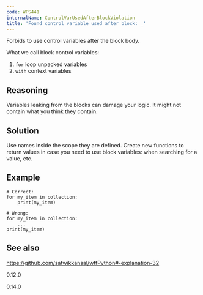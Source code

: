 ```yaml
---
code: WPS441
internalName: ControlVarUsedAfterBlockViolation
title: 'Found control variable used after block: _'
---
```


Forbids to use control variables after the block body.

What we call block control variables:

1.  `for` loop unpacked variables
2.  `with` context variables

<!-- end list -->

## Reasoning
Variables leaking from the blocks can damage your logic. It might
not contain what you think they contain.

## Solution
Use names inside the scope they are defined. Create new functions to
return values in case you need to use block variables: when
searching for a value, etc.

## Example

    # Correct:
    for my_item in collection:
        print(my_item)
    
    # Wrong:
    for my_item in collection:
        ...
    print(my_item)

## See also
<https://github.com/satwikkansal/wtfPython#-explanation-32>

<div class="versionadded">

0.12.0

</div>

<div class="versionchanged">

0.14.0

</div>